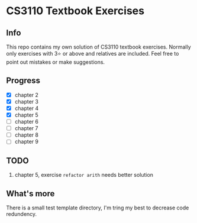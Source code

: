 # CS3110 Textbook Exercises

## Info
This repo contains my own solution of CS3110 textbook exercises. Normally only exercises with 3⭐ or above and relatives are included. Feel free to point out mistakes or make suggestions.

## Progress
- [x] chapter 2
- [x] chapter 3
- [x] chapter 4
- [x] chapter 5
- [ ] chapter 6
- [ ] chapter 7
- [ ] chapter 8
- [ ] chapter 9

## TODO
1. chapter 5, exercise `refactor arith` needs better solution

## What's more
There is a small test template directory, I'm tring my best to decrease  code redundency.


